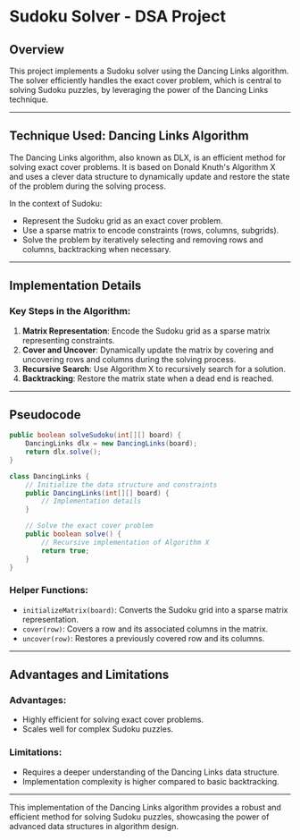 # Sudoku Solver - DSA Project  

## Overview  

This project implements a Sudoku solver using the Dancing Links algorithm. The solver efficiently handles the exact cover problem, which is central to solving Sudoku puzzles, by leveraging the power of the Dancing Links technique.  

---  

## Technique Used: Dancing Links Algorithm  

The Dancing Links algorithm, also known as DLX, is an efficient method for solving exact cover problems. It is based on Donald Knuth's Algorithm X and uses a clever data structure to dynamically update and restore the state of the problem during the solving process.  

In the context of Sudoku:  
- Represent the Sudoku grid as an exact cover problem.  
- Use a sparse matrix to encode constraints (rows, columns, subgrids).  
- Solve the problem by iteratively selecting and removing rows and columns, backtracking when necessary.  

---  

## Implementation Details  

### Key Steps in the Algorithm:  
1. **Matrix Representation**: Encode the Sudoku grid as a sparse matrix representing constraints.  
2. **Cover and Uncover**: Dynamically update the matrix by covering and uncovering rows and columns during the solving process.  
3. **Recursive Search**: Use Algorithm X to recursively search for a solution.  
4. **Backtracking**: Restore the matrix state when a dead end is reached.  

---  

## Pseudocode  

```java  
public boolean solveSudoku(int[][] board) {  
    DancingLinks dlx = new DancingLinks(board);  
    return dlx.solve();  
}  

class DancingLinks {  
    // Initialize the data structure and constraints  
    public DancingLinks(int[][] board) {  
        // Implementation details  
    }  

    // Solve the exact cover problem  
    public boolean solve() {  
        // Recursive implementation of Algorithm X  
        return true;  
    }  
}  
```  

### Helper Functions:  
- `initializeMatrix(board)`: Converts the Sudoku grid into a sparse matrix representation.  
- `cover(row)`: Covers a row and its associated columns in the matrix.  
- `uncover(row)`: Restores a previously covered row and its columns.  

---  

## Advantages and Limitations  

### Advantages:  
- Highly efficient for solving exact cover problems.  
- Scales well for complex Sudoku puzzles.  

### Limitations:  
- Requires a deeper understanding of the Dancing Links data structure.  
- Implementation complexity is higher compared to basic backtracking.  

---  

This implementation of the Dancing Links algorithm provides a robust and efficient method for solving Sudoku puzzles, showcasing the power of advanced data structures in algorithm design.  